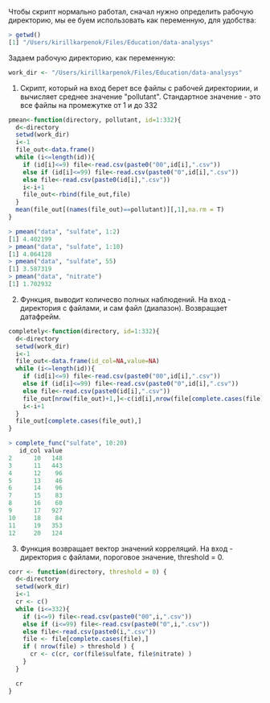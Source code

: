 Чтобы скрипт нормально работал, сначал нужно определить рабочую директорию, мы ее буем использовать как переменную, для удобства:
```r
> getwd()
[1] "/Users/kirillkarpenok/Files/Education/data-analysys"
```
Задаем рабочую директорию, как переменную:
```r
work_dir <- "/Users/kirillkarpenok/Files/Education/data-analysys"
```

1. Скрипт, который на вход берет все файлы с рабочей директориии, и вычисляет среднее значение "pollutant".
Стандартное значение - это все файлы на промежутке от 1 и до 332

```r
pmean<-function(directory, pollutant, id=1:332){
  d<-directory
  setwd(work_dir)
  i<-1
  file_out<-data.frame()
  while (i<=length(id)){
    if (id[i]<=9) file<-read.csv(paste0("00",id[i],".csv"))
    else if (id[i]<=99) file<-read.csv(paste0("0",id[i],".csv"))
    else file<-read.csv(paste0(id[i],".csv"))
    i<-i+1
    file_out<-rbind(file_out,file)
  }
  mean(file_out[(names(file_out)==pollutant)][,1],na.rm = T)
}

> pmean("data", "sulfate", 1:2)
[1] 4.402199
> pmean("data", "sulfate", 1:10)
[1] 4.064128
> pmean("data", "sulfate", 55)
[1] 3.587319
> pmean("data", "nitrate")
[1] 1.702932
```
2. Функция, выводит количесво полных наблюдений. На вход - директория с файлами, и сам файл (диапазон). Возвращает датафрейм.

```r
completely<-function(directory, id=1:332){
  d<-directory
  setwd(work_dir)
  i<-1
  file_out<-data.frame(id_col=NA,value=NA)
  while (i<=length(id)){
    if (id[i]<=9) file<-read.csv(paste0("00",id[i],".csv"))
    else if (id[i]<=99) file<-read.csv(paste0("0",id[i],".csv"))
    else file<-read.csv(paste0(id[i],".csv"))
    file_out[nrow(file_out)+1,]<-c(id[i],nrow(file[complete.cases(file),]))
    i<-i+1
  }
  file_out[complete.cases(file_out),]
}

> complete_func("sulfate", 10:20)
   id_col value
2      10   148
3      11   443
4      12    96
5      13    46
6      14    96
7      15    83
8      16    60
9      17   927
10     18    84
11     19   353
12     20   124

```

3. Функция возвращает вектор значений корреляций. На вход - директория с файлами, пороговое значение,  threshold = 0.

```r
corr <- function(directory, threshold = 0) {
  d<-directory
  setwd(work_dir)
  i<-1
  cr <- c()
  while (i<=332){
    if (i<=9) file<-read.csv(paste0("00",i,".csv"))
    else if (i<=99) file<-read.csv(paste0("0",i,".csv"))
    else file<-read.csv(paste0(i,".csv"))
    file <- file[complete.cases(file),]
    if ( nrow(file) > threshold ) {
      cr <- c(cr, cor(file$sulfate, file$nitrate) )
    }
  }

  cr
}

```
